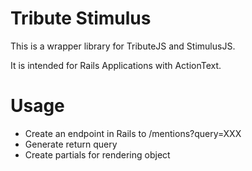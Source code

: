 # Tribute Stimulus

This is a wrapper library for TributeJS and StimulusJS.

It is intended for Rails Applications with ActionText.

# Usage

  - Create an endpoint in Rails to /mentions?query=XXX
  - Generate return query
  - Create partials for rendering object